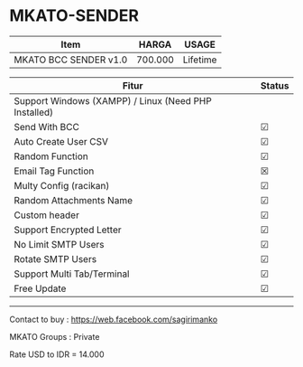 # MKATO-SENDER

| Item | HARGA | USAGE 
| --- | --- | --- |
| MKATO BCC SENDER v1.0 | 700.000 | Lifetime

| Fitur | Status
| --- | --- |
| Support Windows (XAMPP) / Linux (Need PHP Installed)
| Send With BCC | ☑
| Auto Create User CSV | ☑
| Random Function | ☑
| Email Tag Function | ☒
| Multy Config (racikan) | ☑
| Random Attachments Name | ☑
| Custom header | ☑
| Support Encrypted Letter | ☑
| No Limit SMTP Users | ☑
| Rotate SMTP Users | ☑
| Support Multi Tab/Terminal | ☑
| Free Update | ☑

-----------------------------------------------------------------
Contact to buy : https://web.facebook.com/sagirimanko

MKATO Groups : Private

Rate USD to IDR  = 14.000
